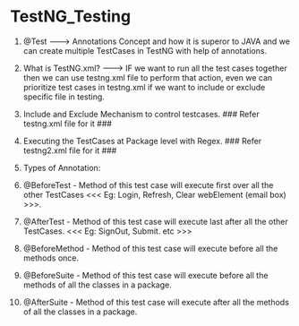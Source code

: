 # TestNG_Testing
1) @Test ---> Annotations Concept and how it is superor to JAVA and we can create multiple TestCases in TestNG with help of annotations. 

2) What is TestNG.xml? ---> IF we want to run all the test cases together then we can use testng.xml file to perform that action, 
even we can prioritize test cases in testng.xml if we want to include or exclude specific file in testing.   

3) Include and Exclude Mechanism to control testcases. ### Refer testng.xml file for it ###

4) Executing the TestCases at Package level with Regex. ### Refer testng2.xml file for it ###

5) Types of Annotation: 

1) @BeforeTest - Method of this test case will execute first over all the other TestCases  <<< Eg: Login, Refresh, Clear webElement (email box) >>>.
2) @AfterTest - Method of this test case will execute last after all the other TestCases.  <<< Eg: SignOut, Submit. etc >>> 
3) @BeforeMethod - Method of this test case will execute before all the methods once. 
4) @BeforeSuite - Method of this test case will execute before all the methods of all the classes in a package.
5) @AfterSuite - Method of this test case will execute after all the methods of all the classes in a package.

